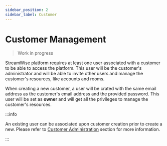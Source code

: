 ```yaml
---
sidebar_position: 2
sidebar_label: Customer
---
```


# Customer Management

> Work in progress

StreamWise platform requires at least one user associated with a customer to be able to access the platform. This user will be the customer's administrator and will be able to invite other users and manage the customer's resources, like accounts and rooms.

When creating a new customer, a user will be crated with the same email address as the customer's email address and the provided password. This user will be set as **owner** and will get all the privileges to manage the customer's resources.

:::info

An existing user can be associated upon customer creation prior to create a new. Please refer to [Customer Administration](/docs/administration/customers) section for more information. 

:::